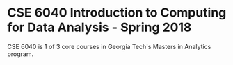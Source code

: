 # CSE 6040 Introduction to Computing for Data Analysis - Spring 2018

CSE 6040 is 1 of 3 core courses in Georgia Tech's Masters in Analytics program.
